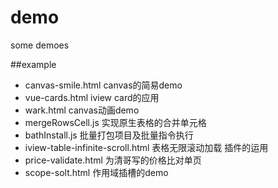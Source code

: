 # demo
some demoes

##example
- canvas-smile.html canvas的简易demo
- vue-cards.html iview card的应用
- wark.html canvas动画demo
- mergeRowsCell.js 实现原生表格的合并单元格
- bathInstall.js 批量打包项目及批量指令执行
- iview-table-infinite-scroll.html 表格无限滚动加载 插件的运用
- price-validate.html 为清哥写的价格比对单页
- scope-solt.html 作用域插槽的demo
  


